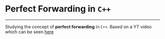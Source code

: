 # Perfect Forwarding in `C++`

___

Studying the concept of __perfect forwarding__ in `C++`.
Based on a YT video which can be seen [here](https://www.youtube.com/watch?v=cRjBj7-VjY4)
